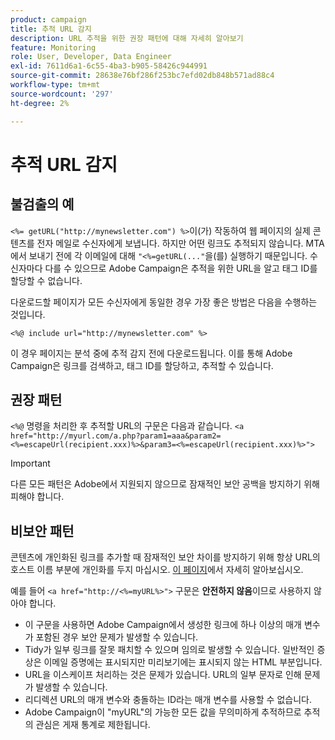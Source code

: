 ```yaml
---
product: campaign
title: 추적 URL 감지
description: URL 추적을 위한 권장 패턴에 대해 자세히 알아보기
feature: Monitoring
role: User, Developer, Data Engineer
exl-id: 7611d6a1-6c55-4ba3-b905-58426c944991
source-git-commit: 28638e76bf286f253bc7efd02db848b571ad88c4
workflow-type: tm+mt
source-wordcount: '297'
ht-degree: 2%

---
```


# 추적 URL 감지

## 불검출의 예

`<%= getURL("http://mynewsletter.com") %>`이(가) 작동하여 웹 페이지의 실제 콘텐츠를 전자 메일로 수신자에게 보냅니다. 하지만 어떤 링크도 추적되지 않습니다. MTA에서 보내기 전에 각 이메일에 대해 `"<%=getURL(..."`을(를) 실행하기 때문입니다. 수신자마다 다를 수 있으므로 Adobe Campaign은 추적을 위한 URL을 알고 태그 ID를 할당할 수 없습니다.

다운로드할 페이지가 모든 수신자에게 동일한 경우 가장 좋은 방법은 다음을 수행하는 것입니다.

`<%@ include url="http://mynewsletter.com" %>`

이 경우 페이지는 분석 중에 추적 감지 전에 다운로드됩니다. 이를 통해 Adobe Campaign은 링크를 검색하고, 태그 ID를 할당하고, 추적할 수 있습니다.

## 권장 패턴

`<%@` 명령을 처리한 후 추적할 URL의 구문은 다음과 같습니다. `<a href="http://myurl.com/a.php?param1=aaa&param2=<%=escapeUrl(recipient.xxx)%>&param3=<%=escapeUrl(recipient.xxx)%>">`

>[!IMPORTANT]
>
>다른 모든 패턴은 Adobe에서 지원되지 않으므로 잠재적인 보안 공백을 방지하기 위해 피해야 합니다.

## 비보안 패턴

콘텐츠에 개인화된 링크를 추가할 때 잠재적인 보안 차이를 방지하기 위해 항상 URL의 호스트 이름 부분에 개인화를 두지 마십시오. [이 페이지](../../installation/using/privacy.md#url-personalization)에서 자세히 알아보십시오.

예를 들어 `<a href="http://<%=myURL%>">` 구문은 **안전하지 않음**&#x200B;이므로 사용하지 않아야 합니다.

* 이 구문을 사용하면 Adobe Campaign에서 생성한 링크에 하나 이상의 매개 변수가 포함된 경우 보안 문제가 발생할 수 있습니다.
* Tidy가 일부 링크를 잘못 패치할 수 있으며 임의로 발생할 수 있습니다. 일반적인 증상은 이메일 증명에는 표시되지만 미리보기에는 표시되지 않는 HTML 부분입니다.
* URL을 이스케이프 처리하는 것은 문제가 있습니다. URL의 일부 문자로 인해 문제가 발생할 수 있습니다.
* 리디렉션 URL의 매개 변수와 충돌하는 ID라는 매개 변수를 사용할 수 없습니다.
* Adobe Campaign이 &quot;myURL&quot;의 가능한 모든 값을 무의미하게 추적하므로 추적의 관심은 게재 통계로 제한됩니다.
